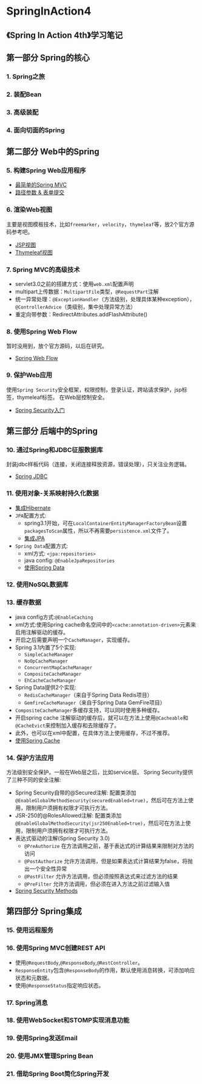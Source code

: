 # SpringInAction4
《Spring In Action 4th》学习笔记
---

## 第一部分 Spring的核心
### 1. Spring之旅

### 2. 装配Bean

### 3. 高级装配

### 4. 面向切面的Spring

## 第二部分 Web中的Spring
### 5. 构建Spring Web应用程序
* [最简单的Spring MVC](https://github.com/peijie-sh/SpringInAction4/tree/master/Spittr-basic)
* [路径参数 & 表单提交](https://github.com/peijie-sh/SpringInAction4/tree/master/Spittr)

### 6. 渲染Web视图
主要是视图模板技术，比如`freemarker`，`velocity`，`thymeleaf`等，放2个官方源码参考吧。
* [JSP视图](https://github.com/peijie-sh/SpringInAction4/tree/master/Spittr-jsp)
* [Thymeleaf视图](https://github.com/peijie-sh/SpringInAction4/tree/master/Spittr-thymeleaf)

### 7. Spring MVC的高级技术
* servlet3.0之前的搭建方式：使用`web.xml`配置声明
* multipart上传数据：`MultipartFile`类型，`@RequestPart`注解
* 统一异常处理：`@ExceptionHandler`（方法级别，处理具体某种exception），`@ControllerAdvice`（类级别，集中处理异常方法）
* 重定向带参数：RedirectAttributes.addFlashAttribute()

### 8. 使用Spring Web Flow
暂时没用到，放个官方源码，以后在研究。
* [Spring Web Flow](https://github.com/peijie-sh/SpringInAction4/tree/master/SpringPizza)

### 9. 保护Web应用
使用`Spring Security`安全框架，权限控制，登录认证，跨站请求保护，jsp标签，thymeleaf标签。
在Web层控制安全。
* [Spring Security入门](https://github.com/peijie-sh/SpringInAction4/tree/master/Spittr-security-basic)

## 第三部分 后端中的Spring
### 10. 通过Spring和JDBC征服数据库
封装jdbc样板代码（连接，关闭连接释放资源，错误处理），只关注业务逻辑。
* [Spring JDBC](https://github.com/peijie-sh/SpringInAction4/tree/master/Spring-jdbc)

### 11. 使用对象-关系映射持久化数据
* [集成Hibernate](https://github.com/peijie-sh/SpringInAction4/tree/master/hibernate4)
* `JPA`配置方式:
    * spring3.1开始，可在`LocalContainerEntityManagerFactoryBean`设置`packagesToScan`属性，所以不再需要`persistence.xml`文件了。
    * [集成JPA](https://github.com/peijie-sh/SpringInAction4/tree/master/jpa-hibernate)
* `Spring Data`配置方式:
    * xml方式: `<jpa:repositories>`
    * java config: `@EnableJpaRepositories`
    * [使用Spring Data](https://github.com/peijie-sh/SpringInAction4/tree/master/jpa-springdata)


### 12. 使用NoSQL数据库
### 13. 缓存数据
* java config方式:`@EnableCaching`
* xml方式:使用Spring cache命名空间中的`<cache:annotation-driven>`元素来启用注解驱动的缓存。
* 开启之后需要声明一个`CacheManager`，实现缓存。
* Spring 3.1内置了5个实现:
    * `SimpleCacheManager`
    * `NoOpCacheManager`
    * `ConcurrentMapCacheManager`
    * `CompositeCacheManager`
    * `EhCacheCacheManager`
* Spring Data提供2个实现:
    * `RedisCacheManager`（来自于Spring Data Redis项目）
    * `GemfireCacheManager`（来自于Spring Data GemFire项目）
* `CompositeCacheManager`多缓存支持，可以同时使用多种缓存。
* 开启spring cache 注解驱动的缓存后，就可以在方法上使用`@Cacheable`和`@CacheEvict`来控制加入缓存和去除缓存了。
* 此外，也可以在xml中配置，在具体方法上使用缓存，不过不推荐。
* [使用Spring Cache](https://github.com/peijie-sh/SpringInAction4/tree/master/caching)

### 14. 保护方法应用
方法级别安全保护。一般在Web层之后，比如service层。
Spring Security提供了三种不同的安全注解:
* Spring Security自带的@Secured注解: 配置类添加`@EnableGlobalMethodSecurity(securedEnabled=true)`，然后可在方法上使用，限制用户须拥有权限才可执行方法。
* JSR-250的@RolesAllowed注解: 配置类添加`@EnableGlobalMethodSecurity(jsr250Enabled=true)`，然后可在方法上使用，限制用户须拥有权限才可执行方法。
* 表达式驱动的注解(Spring Security 3.0)
    * `@PreAuthorize` 在方法调用之前，基于表达式的计算结果来限制对方法的访问
    * `@PostAuthorize` 允许方法调用，但是如果表达式计算结果为false，将抛出一个安全性异常
    * `@PostFilter` 允许方法调用，但必须按照表达式来过滤方法的结果
    * `@PreFilter` 允许方法调用，但必须在进入方法之前过滤输入值
* [Spring Security Methods](https://github.com/peijie-sh/SpringInAction4/tree/master/Sprittr-security-method)

## 第四部分 Spring集成
### 15. 使用远程服务
### 16. 使用Spring MVC创建REST API
* 使用`@RequestBody`,`@ResponseBody`,`@RestController`。
* `ResponseEntity`包含`@ResponseBody`的作用，默认使用消息转换，可添加响应状态和元数据。
* 使用`@ResponseStatus`指定响应状态。

### 17. Spring消息
### 18. 使用WebSocket和STOMP实现消息功能
### 19. 使用Spring发送Email
### 20. 使用JMX管理Spring Bean
### 21. 借助Spring Boot简化Spring开发
